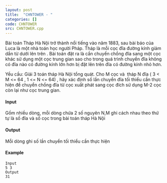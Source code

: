 ```yaml
---
layout: post
title:  "CHNTOWER - "
categories: []
code: CHNTOWER
src: CHNTOWER.cpp
---
```




  


Bài toán Tháp Hà Nội trở thành nổi tiếng vào năm 1883, sau bài báo của Luca là một nhà toán học người Pháp. Tháp là mỗi cọc đĩa đường kính giảm dần từ dưới lên trên . Bài toán đặt ra là cần chuyển chồng đĩa sang một cọc khác sử dụng một cọc trung gian sao cho trong quá trình chuyển đĩa không có đĩa nào có đường kính lớn hơn bị đặt lên trên đĩa có đường kính nhỏ hơn.

Yều cầu: Giải 3 toán tháp Hà Nội tổng quát. Cho M cọc và  tháp N đĩa ( 3 < M <= 64 , 1 <= N <= 64) , hãy xác định số lần chuyển đĩa tối thiểu cần thực hiện để chuyển chồng đĩa từ cọc xuất phát sang cọc đích sử dụng M-2 cọc còn lại như cọc trung gian.

#### Input

Gồm nhiều dòng, mỗi dòng chứa 2 số nguyên N,M ghi cách nhau theo thứ tự là số đĩa và số cọc trong bài toán tháp Hà Nội

#### Output

Mỗi dòng ghi số lần chuyển tối thiểu cần thực hiện

#### Example

```
Input
5 3
Output
31
```

<!--more-->

